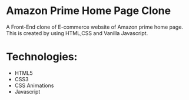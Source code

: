 # Amazon Prime Home Page Clone
A Front-End clone of E-commerce website of Amazon prime home page. This is created by using HTML,CSS and Vanilla Javascript.
# Technologies:
* HTML5
* CSS3
* CSS Animations
* Javascript
